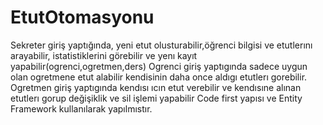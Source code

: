 # EtutOtomasyonu
Sekreter giriş yaptığında, yeni etut olusturabilir,öğrenci bilgisi ve etutlerını arayabilir, istatistiklerini görebilir ve yenı kayıt yapabilir(ogrenci,ogretmen,ders)
Ogrenci giriş yaptıgında sadece uygun olan ogretmene etut alabilir kendisinin daha once aldıgı etutlerı gorebilir.
Ogretmen giriş yaptıgında kendısı ıcın etut verebilir ve kendısıne alınan etutlerı gorup değişiklik ve sil işlemi yapabilir 
Code first yapısı ve Entity Framework kullanılarak yapılmıstır.
